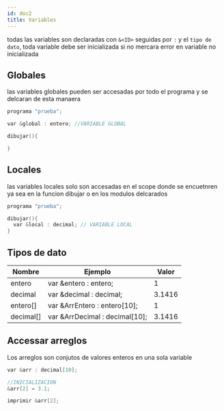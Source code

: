 ```yaml
---
id: doc2
title: Variables
---
```


todas las variables son declaradas con `&<ID>` seguidas por `:` y el `tipo de dato`,
toda variable debe ser inicializada si no mercara error en variable no inicializada

## Globales

las variables globales pueden ser accesadas por todo el programa y se delcaran de esta manaera

```cpp
programa "prueba";

var &global : entero; //VARIABLE GLOBAL

dibujar(){

}
```

## Locales

las variables locales solo son accesadas en el scope donde se encuetnren ya sea en la funcion dibujar o en los modulos delcarados

```cpp
programa "prueba";

dibujar(){
  var &local : decimal; // VARIABLE LOCAL
}
```

## Tipos de dato
| Nombre    | Ejemplo                        | Valor  |
| --------- | ------------------------------ | ------ |
| entero    | var &entero : entero;          | 1      |
| decimal   | var &decimal : decimal;        | 3.1416 |
| entero[]  | var &ArrEntero : entero[10];   | 1      |
| decimal[] | var &ArrDecimal : decimal[10]; | 3.1416 |

## Accessar arreglos

Los arreglos son conjutos de valores enteros en una sola variable 

```cpp
var &arr : decimal[10];

//INICIALIZACION
&arr[2] = 3.1;

imprimir &arr[2];
```